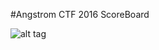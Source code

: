 #Angstrom CTF 2016
ScoreBoard

![alt tag](https://github.com/MrMugiwara/WriteupsCTF/blob/master/AngstromCTF/AngstromCTF.png)
